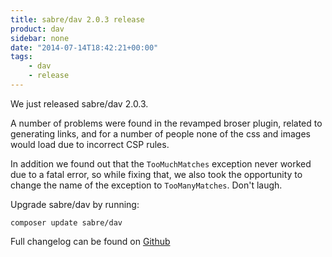 ```yaml
---
title: sabre/dav 2.0.3 release
product: dav
sidebar: none
date: "2014-07-14T18:42:21+00:00"
tags:
    - dav
    - release
---
```


We just released sabre/dav 2.0.3.

A number of problems were found in the revamped broser plugin, related to
generating links, and for a number of people none of the css and images
would load due to incorrect CSP rules.

In addition we found out that the `TooMuchMatches` exception never worked
due to a fatal error, so while fixing that, we also took the opportunity to
change the name of the exception to `TooManyMatches`. Don't laugh.

Upgrade sabre/dav by running:

    composer update sabre/dav

Full changelog can be found on [Github][1]

[1]: https://github.com/fruux/sabre-dav/blob/master/ChangeLog.md
